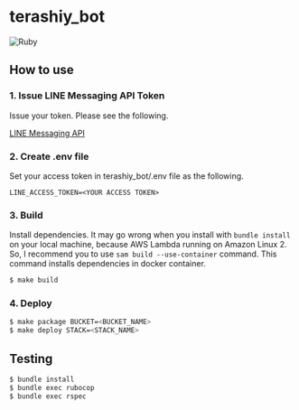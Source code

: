 # terashiy_bot

![Ruby](https://github.com/Mic-U/terashiy_bot/workflows/Ruby/badge.svg?branch=master)

## How to use

### 1. Issue LINE Messaging API Token

Issue your token.
Please see the following.

[LINE Messaging API](https://developers.line.biz/ja/services/messaging-api/)

### 2. Create .env file

Set your access token in terashiy_bot/.env file as the following.

```env
LINE_ACCESS_TOKEN=<YOUR ACCESS TOKEN>
```

### 3. Build

Install dependencies.
It may go wrong when you install with `bundle install` on your local machine, because AWS Lambda running on Amazon Linux 2.
So, I recommend you to use `sam build --use-container` command. This command installs dependencies in docker container.

```sh
$ make build
```

### 4. Deploy

```sh
$ make package BUCKET=<BUCKET_NAME>
$ make deploy STACK=<STACK_NAME>
```

## Testing

```bash
$ bundle install
$ bundle exec rubocop
$ bundle exec rspec
```
